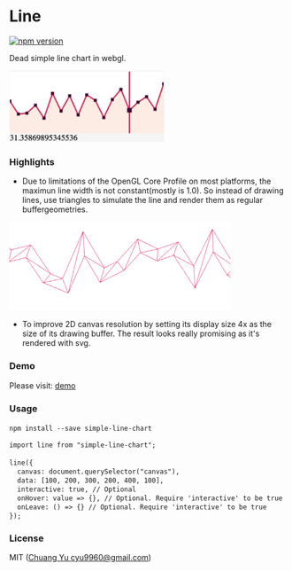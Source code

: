 # Line

[![npm version](https://badge.fury.io/js/simple-line-chart.svg)](https://badge.fury.io/js/simple-line-chart)

Dead simple line chart in webgl.

<img src="./imgs/screenshot.png" width="280" />

### Highlights

- Due to limitations of the OpenGL Core Profile on most platforms, the maximun line width is not constant(mostly is 1.0). So instead of drawing lines, use triangles to simulate the line and render them as regular buffergeometries.

<img src="./imgs/line-wireframe.png" width="400" />

- To improve 2D canvas resolution by setting its display size 4x as the size of its drawing buffer. The result looks really promising as it's rendered with svg.

### Demo

Please visit: [demo](https://cyyyu.github.io/projects/simple-line-chart/)

### Usage

`npm install --save simple-line-chart`

```
import line from "simple-line-chart";

line({
  canvas: document.querySelector("canvas"),
  data: [100, 200, 300, 200, 400, 100],
  interactive: true, // Optional
  onHover: value => {}, // Optional. Require 'interactive' to be true
  onLeave: () => {} // Optional. Require 'interactive' to be true
});
```

### License

MIT ([Chuang Yu <cyu9960@gmail.com>](https://github.com/cyyyu))
